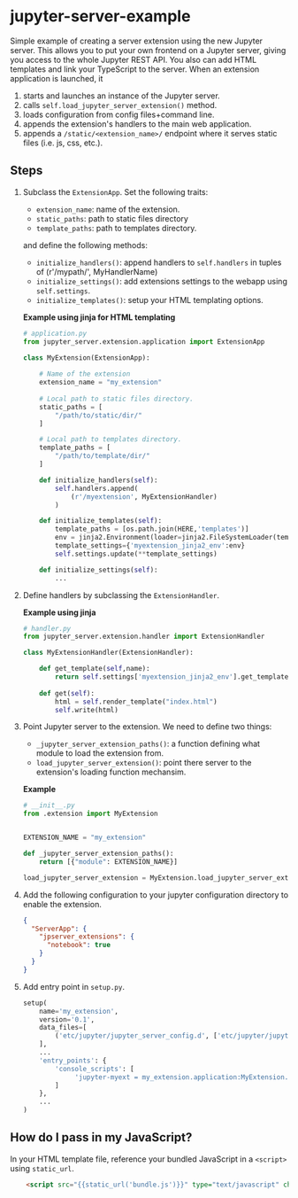 # jupyter-server-example
Simple example of creating a server extension using the new Jupyter server. This allows you to put your own frontend on a Jupyter server, giving you access to the whole Jupyter REST API. You also can add HTML templates and link your TypeScript to the server.
When an extension application is launched, it
1. starts and launches an instance of the Jupyter server.
2. calls `self.load_jupyter_server_extension()` method.
3. loads configuration from config files+command line.
3. appends the extension's handlers to the main web application.
4. appends a `/static/<extension_name>/` endpoint where it serves static files (i.e. js, css, etc.).

## Steps
1. Subclass the `ExtensionApp`. Set the following traits:
    * `extension_name`: name of the extension.
    * `static_paths`: path to static files directory
    * `template_paths`: path to templates directory.
    
    and define the following methods:
    * `initialize_handlers()`: append handlers to `self.handlers` in tuples of (r'/mypath/', MyHandlerName)
    * `initialize_settings()`: add extensions settings to the webapp using `self.settings`.
    * `initialize_templates()`: setup your HTML templating options.

    **Example using jinja for HTML templating**
    ```python
    # application.py
    from jupyter_server.extension.application import ExtensionApp

    class MyExtension(ExtensionApp):
        
        # Name of the extension
        extension_name = "my_extension"
        
        # Local path to static files directory.
        static_paths = [
            "/path/to/static/dir/"
        ]

        # Local path to templates directory.
        template_paths = [
            "/path/to/template/dir/"
        ]

        def initialize_handlers(self):
            self.handlers.append(
                (r'/myextension', MyExtensionHandler)
            )

        def initialize_templates(self):
            template_paths = [os.path.join(HERE,'templates')]
            env = jinja2.Environment(loader=jinja2.FileSystemLoader(template_paths))
            template_settings={'myextension_jinja2_env':env}
            self.settings.update(**template_settings)

        def initialize_settings(self):
            ...

    ```

2. Define handlers by subclassing the `ExtensionHandler`. 

    **Example using jinja**
    ```python
    # handler.py
    from jupyter_server.extension.handler import ExtensionHandler

    class MyExtensionHandler(ExtensionHandler):
    
        def get_template(self,name):
            return self.settings['myextension_jinja2_env'].get_template(name)
        
        def get(self):
            html = self.render_template("index.html")
            self.write(html)
    ```


3. Point Jupyter server to the extension. We need to define two things:
    * `_jupyter_server_extension_paths()`: a function defining what module to load the extension from.
    * `load_jupyter_server_extension()`: point there server to the extension's loading function mechansim.

    **Example**
    ```python
    # __init__.py
    from .extension import MyExtension


    EXTENSION_NAME = "my_extension"

    def _jupyter_server_extension_paths():
        return [{"module": EXTENSION_NAME}]

    load_jupyter_server_extension = MyExtension.load_jupyter_server_extension
    ```

4. Add the following configuration to your jupyter configuration directory to enable the extension.

    ```json
    {
      "ServerApp": {
        "jpserver_extensions": {
          "notebook": true
        }
      }
    }
    ```
    
5. Add entry point in `setup.py`.

    ```python
    setup(
        name='my_extension',
        version='0.1',
        data_files=[
            ('etc/jupyter/jupyter_server_config.d', ['etc/jupyter/jupyter_server_config.d./my_extension.json']),
        ],
        ...
        'entry_points': {
            'console_scripts': [
                 'jupyter-myext = my_extension.application:MyExtension.launch_instance'
            ]
        },
        ...
    )
    ```

## How do I pass in my JavaScript?
In your HTML template file, reference your bundled JavaScript in a `<script>` using `static_url`.
```html
    <script src="{{static_url('bundle.js')}}" type="text/javascript" charset="utf-8"></script>
```
